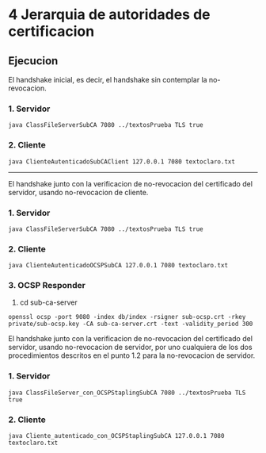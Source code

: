 # 4 Jerarquia de autoridades de certificacion

## Ejecucion

El handshake inicial, es decir, el handshake sin contemplar la no-revocacion.

### 1. Servidor

```
java ClassFileServerSubCA 7080 ../textosPrueba TLS true
```

### 2. Cliente

```
java ClienteAutenticadoSubCAClient 127.0.0.1 7080 textoclaro.txt
```

---

El handshake junto con la verificacion de no-revocacion del certificado del servidor, usando
no-revocacion de cliente.


### 1. Servidor

```
java ClassFileServerSubCA 7080 ../textosPrueba TLS true
```

### 2. Cliente

```
java ClienteAutenticadoOCSPSubCA 127.0.0.1 7080 textoclaro.txt
```
### 3. OCSP Responder
1. cd sub-ca-server

```
openssl ocsp -port 9080 -index db/index -rsigner sub-ocsp.crt -rkey private/sub-ocsp.key -CA sub-ca-server.crt -text -validity_period 300
```


El handshake junto con la verificacion de no-revocacion del certificado del servidor, usando
no-revocacion de servidor, por uno cualquiera de los dos procedimientos descritos en el punto
1.2 para la no-revocacion de servidor.

### 1. Servidor

```
java ClassFileServer_con_OCSPStaplingSubCA 7080 ../textosPrueba TLS true
```

### 2. Cliente

```
java Cliente_autenticado_con_OCSPStaplingSubCA 127.0.0.1 7080 textoclaro.txt
```